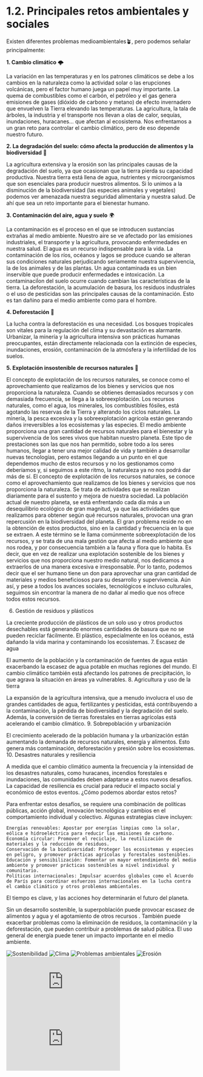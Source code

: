 # 1.2. Principales retos ambientales y sociales

Existen diferentes problemas medioambientales🪴, pero podemos señalar principalmente:


**1. Cambio climático** 🌩️

La variación en las temperaturas y en los patrones climáticos se debe a los cambios en la naturaleza como la actividad solar o las erupciones volcánicas, pero el factor humano juega un papel muy importante. La quema de combustibles como el carbón, el petróleo y el gas genera emisiones de gases (dióxido de carbono y metano) de efecto invernadero que envuelven la Tierra elevando las temperaturas. La agricultura, la tala de árboles, la industria y el transporte nos llevan a olas de calor, sequías, inundaciones, huracanes... que afectan al ecosistema. Nos enfrentamos a un gran reto para controlar el cambio climático, pero de eso depende nuestro futuro. 



**2. La degradación del suelo: cómo afecta la producción de alimentos y la biodiversidad** 🌲

La agricultura extensiva y la erosión son las principales causas de la degradación del suelo, ya que ocasionan que la tierra pierda su capacidad productiva. Nuestra tierra está llena de agua, nutrientes y microorganismos que son esenciales para producir nuestros alimentos. Si lo unimos a la disminución de la biodiversidad (las especies animales y vegetales) podemos ver amenazada nuestra seguridad alimentaria y nuestra salud. De ahí que sea un reto importante para el bienestar humano.



**3. Contaminación del aire, agua y suelo** 🌍

La contaminación es el proceso en el que se introducen sustancias extrañas al medio ambiente. Nuestro aire se ve afectado por las emisiones industriales, el transporte y la agricultura, provocando enfermedades en nuestra salud. 
El agua es un recurso indispensable para la vida. La contaminación de los ríos, océanos y lagos se produce cuando se alteran sus condiciones naturales perjudicando seriamemte nuestra supervivencia, la de los animales y de las plantas. Un agua contaminada es un bien inservible que puede producir enfermedades e intoxicación.
La contaminaciĺon del suelo ocurre cuando cambian las características de la tierra. La deforestación, la acumulación de basura, los residuos industriales o el uso de pesticidas son las principales causas de la contaminación. Esto es tan dañino para el medio ambiente como para el hombre.


**4. Deforestación** 🥀

La lucha contra la deforestación es una necesidad. Los bosques tropicales son vitales para la regulación del clima y su devastación es alarmante. Urbanizar, la minería y la agricultura intensiva son prácticas humanas preocupantes, están directamente relacionada con la extinción de especies, inundaciones, erosión, contaminación de la atmósfera y la infertilidad de los suelos. 


**5. Explotación insostenible de recursos naturales** 🚰

El concepto de explotación de los recursos naturales, se conoce como el aprovechamiento que realizamos de los bienes y servicios que nos proporciona la naturaleza. Cuando se obtienes demasiados recursos y con demasiada frecuencia, se llega a la sobreexplotación. Los recursos naturales, como el agua, los minerales, los combustibles fósiles, está agotando las reservas de la Tierra y alterando los ciclos naturales. La minería, la pesca excesiva y la sobreexplotación agrícola están generando daños irreversibles a los ecosistemas y las especies.
El medio ambiente proporciona una gran cantidad de recursos naturales para el bienestar y la supervivencia de los seres vivos que habitan nuestro planeta. Este tipo de prestaciones son las que nos han permitido, sobre todo a los seres humanos, llegar a tener una mejor calidad de vida y también a desarrollar nuevas tecnologías, pero estamos llegando a un punto en el que dependemos mucho de estos recursos y no los gestionamos como deberíamos y, si seguimos a este ritmo, la naturaleza ya no nos podrá dar más de sí.
El concepto de explotación de los recursos naturales, se conoce como el aprovechamiento que realizamos de los bienes y servicios que nos proporciona la naturaleza. Se trata de actividades que se realizan diariamente para el sustento y mejora de nuestra sociedad.
La población actual de nuestro planeta, se está enfrentando cada día más a un desequilibrio ecológico de gran magnitud, ya que las actividades que realizamos para obtener según qué recursos naturales, provocan una gran repercusión en la biodiversidad del planeta. El gran problema reside no en la obtención de estos productos, sino en la cantidad y frecuencia en la que se extraen. A este término se le llama comúnmente sobreexplotación de los recursos, y se trata de una mala gestión que afecta al medio ambiente que nos rodea, y por consecuencia también a la fauna y flora que lo habita.
Es decir, que en vez de realizar una explotación sostenible de los bienes y servicios que nos proporciona nuestro medio natural, nos dedicamos a extraerlos de una manera excesiva e irresponsable.
Por lo tanto, podemos decir que el ser humano tiene un don para aprovechar una gran cantidad de materiales y medios beneficiosos para su desarrollo y supervivencia. Aún así, y pese a todos los avances sociales, tecnológicos e incluso culturales, seguimos sin encontrar la manera de no dañar al medio que nos ofrece todos estos recursos.

6. Gestión de residuos y plásticos

La creciente producción de plásticos de un solo uso y otros productos desechables está generando enormes cantidades de basura que no se pueden reciclar fácilmente. El plástico, especialmente en los océanos, está dañando la vida marina y contaminando los ecosistemas.
7. Escasez de agua

El aumento de la población y la contaminación de fuentes de agua están exacerbando la escasez de agua potable en muchas regiones del mundo. El cambio climático también está afectando los patrones de precipitación, lo que agrava la situación en áreas ya vulnerables.
8. Agricultura y uso de la tierra

La expansión de la agricultura intensiva, que a menudo involucra el uso de grandes cantidades de agua, fertilizantes y pesticidas, está contribuyendo a la contaminación, la pérdida de biodiversidad y la degradación del suelo. Además, la conversión de tierras forestales en tierras agrícolas está acelerando el cambio climático.
9. Sobrepoblación y urbanización

El crecimiento acelerado de la población humana y la urbanización están aumentando la demanda de recursos naturales, energía y alimentos. Esto genera más contaminación, deforestación y presión sobre los ecosistemas.
10. Desastres naturales y resiliencia

A medida que el cambio climático aumenta la frecuencia y la intensidad de los desastres naturales, como huracanes, incendios forestales e inundaciones, las comunidades deben adaptarse a estos nuevos desafíos. La capacidad de resiliencia es crucial para reducir el impacto social y económico de estos eventos.
¿Cómo podemos abordar estos retos?

Para enfrentar estos desafíos, se requiere una combinación de políticas públicas, acción global, innovación tecnológica y cambios en el comportamiento individual y colectivo. Algunas estrategias clave incluyen:

    Energías renovables: Apostar por energías limpias como la solar, eólica e hidroeléctrica para reducir las emisiones de carbono.
    Economía circular: Promover el reciclaje, la reutilización de materiales y la reducción de residuos.
    Conservación de la biodiversidad: Proteger los ecosistemas y especies en peligro, y promover prácticas agrícolas y forestales sostenibles.
    Educación y sensibilización: Fomentar un mayor entendimiento del medio ambiente y promover prácticas sostenibles a nivel individual y comunitario.
    Políticas internacionales: Impulsar acuerdos globales como el Acuerdo de París para coordinar esfuerzos internacionales en la lucha contra el cambio climático y otros problemas ambientales.
El tiempo es clave, y las acciones hoy determinarán el futuro del planeta.

    
    
Sin un desarrollo sostenible, la superpoblación puede provocar escasez de alimentos y agua y el agotamiento de otros recursos . También puede exacerbar problemas como la eliminación de residuos, la contaminación y la deforestación, que pueden contribuir a problemas de salud pública. El uso general de energía puede tener un impacto importante en el medio ambiente.


![Sostenibilidad](https://www.leadsostenibilidad.com/blog/agotamiento-recursos-naturales)
![Clima](https://www.un.org/es/climatechange/what-is-climate-change)
![Problemas ambientales](https://www.medellin.gov.co/es/sala-de-prensa/noticias/problemas-ambientales-que-son-relevancia-y-los-23-mas-graves-que-estan-afectando-a-nuestro-planeta/)
![Erosión](https://www.fao.org/newsroom/story/Let-s-StopSoilErosion-to-ensure-a-food-secure-future/es)
![Cielo](http://www.scielo.org.co/scielo.php?script=sci_arttext&pid=S1909-04552016000200014)
![Ecología verde](https://www.ecologiaverde.com/explotacion-de-recursos-naturales-definicion-tipos-y-ejemplos-1545.html)

